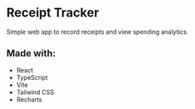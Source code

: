 # Receipt Tracker

Simple web app to record receipts and view spending analytics.

## Made with:
- React
- TypeScript
- Vite
- Tailwind CSS
- Recharts

